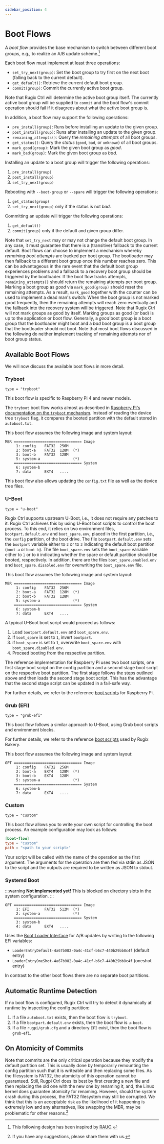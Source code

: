 ```yaml
---
sidebar_position: 4
---
```


# Boot Flows

A *boot flow* provides the base mechanism to switch between different boot groups, e.g., to realize an A/B update scheme.[^rauc]

[^rauc]: This following design has been inspired by [RAUC](https://rauc.io/).

Each boot flow must implement at least three operations:

- `set_try_next(group)`: Set the boot group to try first on the next boot (falling back to the current default).
- `get_default()`: Retrieve the current default boot group.
- `commit(group)`: Commit the currently active boot group.

Note that Rugix Ctrl will determine the active boot group itself.
The currently active boot group will be supplied to `commit` and the boot flow's commit operation should fail if it disagrees about what the active boot group is.

In addition, a boot flow may support the following operations:

- `pre_install(group)`: Runs before installing an update to the given group.
- `post_install(group)`: Runs after installing an update to the given group.
- `remaining_attempts()`: Query the _remaining attempts_ of all boot groups.
- `get_status()`: Query the _status_ (`good`, `bad`, or `unknown`) of all boot groups.
- `mark_good(group)`: Mark the given boot group as _good_.
- `mark_bad(group)`: Mark the given boot group as _bad_.


Installing an update to a boot group will trigger the following operations:

1. `pre_install(group)`
2. `post_install(group)`
3. `set_try_next(group)`

Rebooting with `--boot-group` or `--spare` will trigger the following operations:

1. `get_status(group)`
2. `set_try_next(group)` only if the status is not _bad_.

Committing an update will trigger the following operations:

1. `get_default()`
2. `commit(group)` only if the default and given group differ.

Note that `set_try_next` may or may not change the default boot group.
In any case, it must guarantee that there is a (transitive) fallback to the current default.
Boot flows can choose to implement a mechanism whereby _remaining boot attempts_ are tracked per boot group.
The bootloader may then fallback to a different boot group once this number reaches zero.
This can be advantageous in the rare event that the default boot group experiences problems and a fallback to a recovery boot group should be triggered by the bootloader.
If the boot flow tracks attempts, `remaining_attempts()` should return the remaining attempts per boot group.
Marking a boot group as _good_ via `mark_good(group)` should reset the remaining attempts.
As a result, `mark_good` together with the counter can be used to implement a dead man's switch:
When the boot group is not marked good frequently, then the remaining attempts will reach zero eventually and the fallback into the recovery system will be triggered.
Note that Rugix Ctrl will not mark groups as good by itself.
Marking groups as good (or bad) is up to the application or boot flow.
Generally, a _good_ boot group is a boot group that the bootloader might boot and a _bad_ boot group is a boot group that the bootloader should not boot.
Note that most boot flows discussed in the following do neither implement tracking of remaining attempts nor of boot group status.


## Available Boot Flows

We will now discuss the available boot flows in more detail.

### Tryboot

`type = "tryboot"`

This boot flow is specific to Raspberry Pi 4 and newer models.

The `tryboot` boot flow works almost as described in [Raspberry Pi's documentation on the `tryboot` mechanism](https://www.raspberrypi.com/documentation/computers/config_txt.html#example-update-flow-for-ab-booting).
Instead of reading the device tree `tryboot` flag, it compares the booted partition with the default stored in `autoboot.txt`.

This boot flow assumes the following image and system layout:

```
MBR =============================== Image
     1: config    FAT32  256M
     2: boot-a    FAT32  128M  (*)
     3: boot-b    FAT32  128M
     5: system-a               (*)
    =============================== System
     6: system-b
     7: data      EXT4   ....
```

This boot flow also allows updating the `config.txt` file as well as the device tree files.

### U-Boot

`type = "u-boot"`

Rugix Ctrl supports upstream U-Boot, i.e., it does not require any patches to it.
Rugix Ctrl achieves this by using U-Boot boot scripts to control the boot process.
To this end, it relies on two environment files, `bootpart.default.env` and `boot_spare.env`, placed in the first partition, i.e., the `config` partition, of the boot drive.
The file `bootpart.default.env` sets the `bootpart` variable either to `2` or to `3` indicating the default boot partition (`boot-a` or `boot-b`).
The file `boot_spare.env` sets the `boot_spare` variable either to `1` or to `0` indicating whether the spare or default partition should be booted, respectively.
In addition, there are the files `boot_spare.enabled.env` and `boot_spare.disabled.env` for overwriting the `boot_spare.env` file.

This boot flow assumes the following image and system layout:

```
MBR =============================== Image
     1: config    FAT32  256M
     2: boot-a    FAT32  128M  (*)
     3: boot-b    FAT32  128M
     5: system-a               (*)
    =============================== System
     6: system-b
     7: data      EXT4   ....
```

A typical U-Boot boot script would proceed as follows:

1. Load `bootpart.default.env` and `boot_spare.env`.
2. If `boot_spare` is set to `1`, invert `bootpart`.
3. if `boot_spare` is set to `1`, overwrite `boot_spare.env` with `boot_spare.disabled.env`.
4. Proceed booting from the respective partition.

The reference implementation for Raspberry Pi uses two boot scripts, one first stage boot script on the config partition and a second stage boot script on the respective boot partition.
The first stage follows the steps outlined above and then loads the second stage boot script.
This has the advantage that the second stage script can be updated in a fail-safe way.

For further details, we refer to the reference [boot scripts](https://github.com/silitics/rugpi/tree/main/boot/u-boot/scripts) for Raspberry Pi.

### Grub (EFI)

`type = "grub-efi"`

This boot flow follows a similar approach to U-Boot, using Grub boot scripts and environment blocks.

For further details, we refer to the reference [boot scripts](https://github.com/silitics/rugpi/tree/main/boot/grub/cfg) used by Rugix Bakery.

This boot flow assumes the following image and system layout:

```
GPT =============================== Image
     1: config    FAT32  256M
     2: boot-a    EXT4   128M  (*)
     3: boot-b    EXT4   128M
     5: system-a               (*)
    =============================== System
     6: system-b
     7: data      EXT4   ....
```

### Custom

`type = "custom"`

This boot flow allows you to write your own script for controlling the boot process. An example configuration may look as follows:

```toml title="/etc/rugix/system.toml"
[boot-flow]
type = "custom"
path = "<path to your script>"
```

Your script will be called with the name of the operation as the first argument.
The arguments for the operation are then fed via stdin as JSON to the script and the outputs are required to be written as JSON to stdout.

### Systemd Boot

:::warning
**Not implemented yet!**
This is blocked on directory slots in the system configuration.
:::

```
GPT =============================== Image
     1: EFI       FAT32  512M  (*)
     2: system-a               (*)
    =============================== System
     3: system-b
     4: data      EXT4   ....
```

Uses the [Boot Loader Interface](https://systemd.io/BOOT_LOADER_INTERFACE/) for A/B updates by writing to the following EFI variables:

- `LoaderEntryDefault-4a67b082-0a4c-41cf-b6c7-440b29bb8c4f` (default entry)
- `LoaderEntryOneShot-4a67b082-0a4c-41cf-b6c7-440b29bb8c4f` (oneshot entry)

In contrast to the other boot flows there are no separate boot partitions.


## Automatic Runtime Detection

If no boot flow is configured, Rugix Ctrl will try to detect it dynamically at runtime by inspecting the config partition:

1. If a file `autoboot.txt` exists, then the boot flow is `tryboot`.
2. If a file `bootpart.default.env` exists, then the boot flow is `u-boot`.
3. If a file `rugpi/grub.cfg` and a directory `EFI` exist, then the boot flow is `grub-efi`.

## On Atomicity of Commits

Note that commits are the only critical operation because they modify the default partition set.
This is usually done by temporarily remounting the config partition such that it is writeable and then replacing some files.
As the filesystem is FAT32, the atomicity of this operation cannot be guaranteed.
Still, Rugpi Ctrl does its best by first creating a new file and then replacing the old one with the new one by renaming it, and, the Linux kernel does guarantee atomicity for renaming.
However, should the system crash during this process, the FAT32 filesystem may still be corrupted.
We think that this is an acceptable risk as the likelihood of it happening is extremely low and any alternatives, like swapping the MBR, may be problematic for other reasons.[^atomicity-suggestions]

[^atomicity-suggestions]: If you have any suggestions, please share them with us.
